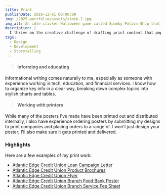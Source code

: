 ```yaml
---
title: Print
publishDate: 2019-12-01 00:00:00
img: /2025-portfolio/assets/stock-2.jpg
img_alt: An idle clicker Halloween game called Spooky Potion Shop that was developed using React and Vite
description: |
  I thrive on the creative challenge of drafting print content that pops off the page. With experience working in a range of mediums (brochures, posters, flyers, letters, etc.), I know how to make any format work.
tags:
  - Design
  - Development
  - Storytelling
---
```


>#### Informing and educating
Informational writing comes naturally to me, especially as someone with experience working in tech, education, and financial services. I know how to organize key info in a clear way, breaking down complex topics into stylish charts and tables.

>#### Working with printers
While many of the posters I've made have been printed out and distributed internally, I also have experience ordering posters by submitting my designs to print companies and placing orders to a range of. I won't just design your poster; I'll also make sure it gets printed and delivered.

### Highlights  
Here are a few examples of my print work:  
- <a href="https://drive.google.com/file/d/1Ogb817TlLWTXzbJPWURJCUfbtQBRG3W8/view?usp=sharing">Atlantic Edge Credit Union Loan Campaign Letter</a>
- <a href="https://drive.google.com/file/d/1N9Pj3N0RTpBczDycq0VwCAn63YWHnMvz/view?usp=sharing">Atlantic Edge Credit Union Product Brochures</a>
- <a href="https://drive.google.com/file/d/1D-XU8525AWhr-l1rgn7Jo6S6LKVxVpdQ/view?usp=sharing">Atlantic Edge Credit Union Flyer</a>
- <a href="https://drive.google.com/file/d/1_2cDzpIBeJV1sNmZnzwbLJdWbfdqDlfT/view?usp=sharing">Atlantic Edge Credit Union Branch Food Bank Poster</a>
- <a href="https://drive.google.com/file/d/19LjXe4QUvBPYkPX_ddChl3CArVknwqEV/view?usp=sharing">Atlantic Edge Credit Union Branch Service Fee Sheet</a>